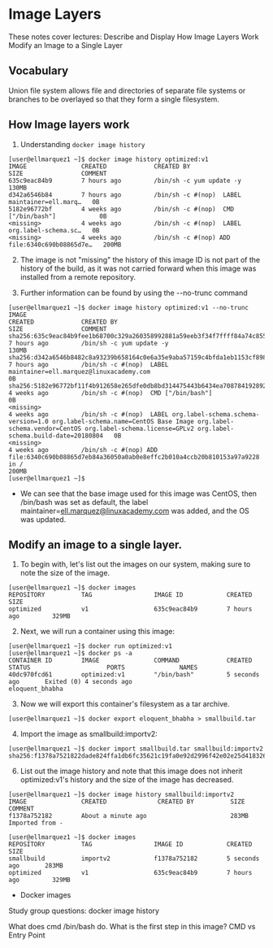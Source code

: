 # Image Layers
These notes cover lectures: 
Describe and Display How Image Layers Work
Modify an Image to a Single Layer

## Vocabulary 
Union file system allows file and directories of separate file systems or branches to be overlayed so that they form a single filesystem.

## How Image layers work
1) Understanding `docker image history `

```
[user@ellmarquez1 ~]$ docker image history optimized:v1
IMAGE               CREATED             CREATED BY                                      SIZE                COMMENT
635c9eac84b9        7 hours ago         /bin/sh -c yum update -y                        130MB
d342a6546b84        7 hours ago         /bin/sh -c #(nop)  LABEL maintainer=ell.marq…   0B
5182e96772bf        4 weeks ago         /bin/sh -c #(nop)  CMD ["/bin/bash"]            0B
<missing>           4 weeks ago         /bin/sh -c #(nop)  LABEL org.label-schema.sc…   0B
<missing>           4 weeks ago         /bin/sh -c #(nop) ADD file:6340c690b08865d7e…   200MB

```

 2) The image is not "missing" the history of this image ID is not part of the history of the build, as it was not carried forward when this image was installed from a remote repository. 

3) Further information can be found by using the --no-trunc command

```
[user@ellmarquez1 ~]$ docker image history optimized:v1 --no-trunc
IMAGE                                                                     CREATED             CREATED BY                                                                                                                                                                                                SIZE                COMMENT
sha256:635c9eac84b9fee1b68700c329a260358992881a59eeb3f34f7ffff84a74c855   7 hours ago         /bin/sh -c yum update -y                                                                                                                                                                                  130MB
sha256:d342a6546b8482c8a93239b658164c0e6a35e9aba57159c4bfda1eb1153cf898   7 hours ago         /bin/sh -c #(nop)  LABEL maintainer=ell.marquez@linuxacademy.com                                                                                                                                          0B
sha256:5182e96772bf11f4b912658e265dfe0db8bd314475443b6434ea708784192892   4 weeks ago         /bin/sh -c #(nop)  CMD ["/bin/bash"]                                                                                                                                                                      0B
<missing>                                                                 4 weeks ago         /bin/sh -c #(nop)  LABEL org.label-schema.schema-version=1.0 org.label-schema.name=CentOS Base Image org.label-schema.vendor=CentOS org.label-schema.license=GPLv2 org.label-schema.build-date=20180804   0B
<missing>                                                                 4 weeks ago         /bin/sh -c #(nop) ADD file:6340c690b08865d7eb84a36050a0ab0e8effc2b010a4ccb20b810153a97a9228 in /                                                                                                          200MB
[user@ellmarquez1 ~]$
```

* We can see that the base image used for this image was CentOS, then /bin/bash was set as default, the label maintainer=ell.marquez@linuxacademy.com was added, and the OS was updated. 


## Modify an image to a single layer.
 1) To begin with, let's list out the images on our system, making sure to note the size of the image. 
```
[user@ellmarquez1 ~]$ docker images
REPOSITORY          TAG                 IMAGE ID            CREATED             SIZE
optimized           v1                  635c9eac84b9        7 hours ago         329MB
```
2) Next, we will run a container using this image:
```
[user@ellmarquez1 ~]$ docker run optimized:v1
[user@ellmarquez1 ~]$ docker ps -a
CONTAINER ID        IMAGE               COMMAND             CREATED             STATUS                     PORTS               NAMES
40dc970fcd61        optimized:v1        "/bin/bash"         5 seconds ago       Exited (0) 4 seconds ago                       eloquent_bhabha
```

3) Now we will export this container's filesystem as a tar archive. 

```
[user@ellmarquez1 ~]$ docker export eloquent_bhabha > smallbuild.tar
```

4) Import the image as smallbuild:importv2:

```
[user@ellmarquez1 ~]$ docker import smallbuild.tar smallbuild:importv2
sha256:f1378a7521822dade824ffa1db6fc35621c19fa0e92d2996f42e02e25d418326
```

6) List out the image history and note that this image does not inherit optimized:v1's history and the size of the image has decreased.

```
[user@ellmarquez1 ~]$ docker image history smallbuild:importv2
IMAGE               CREATED              CREATED BY          SIZE                COMMENT
f1378a752182        About a minute ago                       283MB               Imported from -

[user@ellmarquez1 ~]$ docker images
REPOSITORY          TAG                 IMAGE ID            CREATED             SIZE
smallbuild          importv2            f1378a752182        5 seconds ago       283MB
optimized           v1                  635c9eac84b9        7 hours ago         329MB
```


* Docker images 

Study group questions:
docker image history 

What does cmd /bin/bash do. 
What is the first step in this image? 
CMD vs Entry Point  